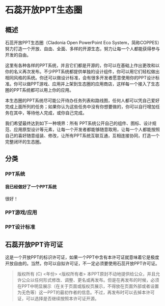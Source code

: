# 石蕊开放PPT生态圈

## 概述
石蕊开放PPT生态圈（Cladonia Open PowerPoint Eco System，简称COPPES）努力打造一个开放、自由、全面、多样的开源生态，努力让每一个人都能获得参与开发的自由。

这里有各种各样的PPT系统，并且它们都是开源的，你可以在基础上作出更改和以你的名义再次发布。不少PPT系统都提供单独的设计组件，你可以用它们轻松做出相同风格的系统。你还可以做设计标准，会有很多开发者愿意使用你的PPT设计标准。你可以做PPT游戏、应用并上架到生态圈的应用商店，这样每一个接入了生态圈的PPT系统都可以用上你的应用。

本生态圈的PPT系统尽可能公开待办任务列表和路线图，任何人都可以凭自己爱好完成上面所列的任务；如果你认为这些任务中没有你想要做的，你可以自行增加任务在其中，等待他人完成，或你自己完成。

我们希望最终达到如下一种境界：所有 PPT系统公开自己的组件、图标、设计规范、应用原型设计等元素，让每一个开发者都能够随意取用，让每一个人都能按照自己的喜好随意组装、修改，让所有PPT系统互联互通，互相连接协同，打造一个完整闭环的生态圈。

## 分类
### PPT系统
#### 我已经做好了一个PPT系统
很好！
### PPT游戏/应用
### PPT设计标准

## 石蕊开放PPT许可证

这是一个开放PPT的标识许可证，如果一个PPT中含有本许可证就意味着它是极度开放自由的。当然，你可以自拟许可证，不一定必须要使用石蕊开放PPT许可证。

> 版权所有 (C) <年份> <版权所有者> 本PPT原封不动地提供给公众，并且允许公众以任何形式修改、调整、更名或再发布。但是在再发布的时候，必须在PPT中明显展示（在关于页面或版权页展示，不得放在页面外部或者设置为无色等）这一PPT的最初作者的信息。不过，再发布时可以去掉本许可证，可以选择是否继续按照本许可证开源。
